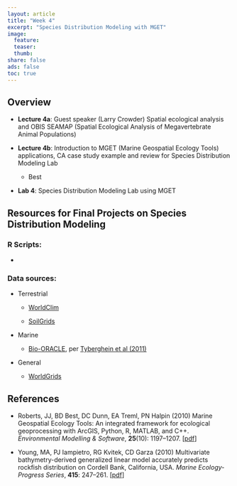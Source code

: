 ```yaml
---
layout: article
title: "Week 4"
excerpt: "Species Distribution Modeling with MGET"
image:
  feature:
  teaser:
  thumb:
share: false
ads: false
toc: true
---
```


## Overview

* **Lecture 4a**: Guest speaker (Larry Crowder) Spatial ecological analysis and OBIS SEAMAP (Spatial Ecological Analysis of Megavertebrate Animal Populations)

* **Lecture 4b**: Introduction to MGET (Marine Geospatial Ecology Tools) applications, CA case study example and review for Species Distribution Modeling Lab
    * Best
    
* **Lab 4**: Species Distribution Modeling Lab using MGET

<!-- [Species Distribution Modeling Lab using MGET](https://purl.org/net/frew/ESM296/wk4/ESM296-4F_SppDistModelingGISLab.pdf) -->


## Resources for Final Projects on Species Distribution Modeling

### R Scripts:

- 


### Data sources:

- Terrestrial

    - [WorldClim](http://www.worldclim.org)
    
    - [SoilGrids](http://www.soilgrids.org)

- Marine

    - [Bio-ORACLE](http://www.oracle.ugent.be), per [Tyberghein et al (2011)](http://onlinelibrary.wiley.com/doi/10.1111/j.1466-8238.2011.00656.x/abstract)

- General

    - [WorldGrids](http://worldgrids.org/doku.php)

## References

- Roberts, JJ, BD Best, DC Dunn, EA Treml, PN Halpin (2010) Marine Geospatial Ecology Tools: An integrated framework for ecological geoprocessing with ArcGIS, Python, R, MATLAB, and C++. _Environmental Modelling & Software_, **25**(10): 1197–1207. [[pdf](https://purl.org/net/frew/ESM296/wk4/Roberts_et_al_2010_MGET.pdf)]

- Young, MA, PJ Iampietro, RG Kvitek, CD Garza (2010) Multivariate bathymetry-derived generalized linear model accurately predicts rockfish distribution on Cordell Bank, California, USA. _Marine Ecology-Progress Series_, **415**: 247–261. [[pdf](https://purl.org/net/frew/ESM296/wk4/Young_et_al_2010_rockfish_GLM_MGET.pdf)]
